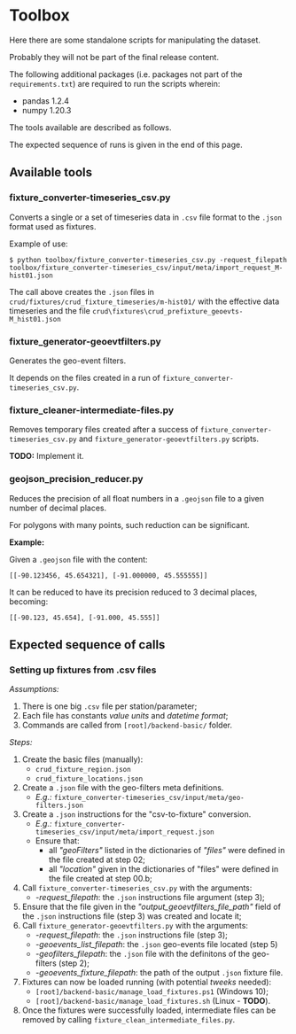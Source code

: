 # Toolbox

Here there are some standalone scripts for manipulating the dataset.

Probably they will not be part of the final release content.

The following additional packages (i.e. packages not part of the `requirements.txt`) are required to run the scripts wherein:

- pandas 1.2.4
- numpy 1.20.3

The tools available are described as follows.

The expected sequence of runs is given in the end of this page. 

## Available tools

### fixture\_converter\-timeseries\_csv.py

Converts a single or a set of timeseries data in ```.csv``` file format to the ```.json``` format used as fixtures.

Example of use:

    $ python toolbox/fixture_converter-timeseries_csv.py -request_filepath toolbox/fixture_converter-timeseries_csv/input/meta/import_request_M-hist01.json

The call above creates the ```.json``` files in ```crud/fixtures/crud_fixture_timeseries/m-hist01/``` with the effective data timeseries and the file ```crud\fixtures\crud_prefixture_geoevts-M_hist01.json```

### fixture\_generator\-geoevtfilters.py

Generates the geo-event filters.

It depends on the files created in a run of ```fixture_converter-timeseries_csv.py```.

### fixture\_cleaner\-intermediate\-files.py

Removes temporary files created after a success of ```fixture_converter-timeseries_csv.py``` and ```fixture_generator-geoevtfilters.py``` scripts.

**TODO:** Implement it.

### geojson\_precision\_reducer.py

Reduces the precision of all float numbers in a ```.geojson``` file to a given number of decimal places.

For polygons with many points, such reduction can be significant.

**Example:**

Given a ```.geojson``` file with the content:

    [[-90.123456, 45.654321], [-91.000000, 45.555555]]

It can be reduced to have its precision reduced to 3 decimal places, becoming:

	[[-90.123, 45.654], [-91.000, 45.555]]


## Expected sequence of calls

### Setting up fixtures from .csv files

*Assumptions:*

1. There is one big ```.csv``` file per station/parameter;
2. Each file has constants *value units* and *datetime format*;
3. Commands are called from ```[root]/backend-basic/``` folder.
 
*Steps:*

1. Create the basic files (manually):
	- ```crud_fixture_region.json```
	- ```crud_fixture_locations.json```
2. Create a ```.json``` file with the geo-filters meta definitions.
	- *E.g.:* ```fixture_converter-timeseries_csv/input/meta/geo-filters.json```
3. Create a ```.json``` instructions for the "csv-to-fixture" conversion.
	- *E.g.:* ```fixture_converter-timeseries_csv/input/meta/import_request.json```
	- Ensure that:
		- all *"geoFilters"* listed in the dictionaries of *"files"* were defined in the file created at step 02;
		- all *"location"*  given in the dictionaries of "files" were defined in the file created at step 00.b;
4. Call ```fixture_converter-timeseries_csv.py``` with the arguments:
	- *-request_filepath*: the ```.json``` instructions file argument (step 3);
5. Ensure that the file given in the *"output_geoevtfilters\_file\_path"* field of the ```.json``` instructions file (step 3) was created and locate it;
6. Call ```fixture_generator-geoevtfilters.py``` with the arguments:
	- *-request\_filepath*: the ```.json``` instructions file (step 3);
	- *-geoevents\_list\_filepath*: the ```.json``` geo-events file located (step 5)
	- *-geofilters\_filepath*: the ```.json``` file with the definitons of the geo-filters (step 2);
	- *-geoevents\_fixture\_filepath*: the path of the output ```.json``` fixture file.
7. Fixtures can now be loaded running (with potential *tweeks* needed):
	-  ```[root]/backend-basic/manage_load_fixtures.ps1``` (Windows 10);
	-  ```[root]/backend-basic/manage_load_fixtures.sh``` (Linux - **TODO**).
8.  Once the fixtures were successfully loaded, intermediate files can be removed by calling ```fixture_clean_intermediate_files.py```.